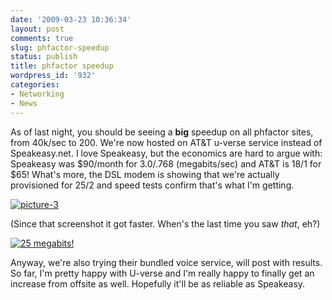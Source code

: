 ```yaml
---
date: '2009-03-23 10:36:34'
layout: post
comments: true
slug: phfactor-speedup
status: publish
title: phfactor speedup
wordpress_id: '932'
categories:
- Networking
- News
---
```


As of last night, you should be seeing a **big** speedup on all phfactor sites, from 40k/sec to 200. We're now hosted on AT&T u-verse service instead of Speakeasy.net. I love Speakeasy, but the economics are hard to argue with: Speakeasy was $90/month for 3.0/.768 (megabits/sec) and AT&T is 18/1 for $65! What's more, the DSL modem is showing that we're actually provisioned for 25/2 and speed tests confirm that's what I'm getting.

[![picture-3](http://fnord.phfactor.net/wp-content/uploads/2009/03/picture-3-450x358.png)](http://fnord.phfactor.net/wp-content/uploads/2009/03/picture-3.png)

(Since that screenshot it got faster. When's the last time you saw _that_, eh?)

[![25 megabits!](http://fnord.phfactor.net/wp-content/uploads/2009/03/picture-2-450x358.png)](http://fnord.phfactor.net/wp-content/uploads/2009/03/picture-2.png)

Anyway, we're also trying their bundled voice service, will post with results. So far, I'm pretty happy with U-verse and I'm really happy to finally get an increase from offsite as well. Hopefully it'll be as reliable as Speakeasy.
